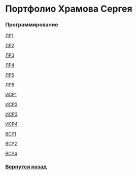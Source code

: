 # Портфолио Храмова Сергея

### Программирование

<a href="https://github.com/Serega89Kh/Serega89Kh.github.io/tree/master/4kurs/prog/%D0%9B%D0%A01">ЛР1</a>

<a href="https://github.com/Serega89Kh/Serega89Kh.github.io/tree/master/4kurs/prog/%D0%9B%D0%A02">ЛР2</a>

<a href="https://github.com/Serega89Kh/Lektor">ЛР3</a>

<a href="https://github.com/Serega89Kh/Serega89Kh.github.io/tree/master/4kurs/prog/%D0%9B%D0%A04">ЛР4</a>

<a href="https://github.com/Serega89Kh/Serega89Kh.github.io/tree/master/4kurs/prog/%D0%9B%D0%A05">ЛР5</a>

<a href="https://github.com/Serega89Kh/Serega89Kh.github.io/tree/master/4kurs/prog/%D0%9B%D0%A06">ЛР6</a>

<a href="https://github.com/Serega89Kh/Serega89Kh.github.io/tree/master/4kurs/prog/%D0%98%D0%A1%D0%A01">ИСР1</a>

<a href="https://github.com/Serega89Kh/Serega89Kh.github.io/tree/master/4kurs/prog/%D0%98%D0%A1%D0%A02">ИСР2</a>

<a href="https://github.com/Serega89Kh/Serega89Kh.github.io/tree/master/4kurs/prog/%D0%98%D0%A1%D0%A03">ИСР3</a>

<a href="https://github.com/Serega89Kh/Serega89Kh.github.io/tree/master/4kurs/prog/%D0%98%D0%A1%D0%A04">ИСР4</a>

<a href="https://github.com/Serega89Kh/Serega89Kh.github.io/tree/master/4kurs/prog/%D0%92%D0%A1%D0%A013">ВСР1</a>

<a href="https://github.com/Serega89Kh/Serega89Kh.github.io/tree/master/4kurs/prog/%D0%92%D0%A1%D0%A021">ВСР2</a>

<a href="https://github.com/Serega89Kh/Serega89Kh.github.io/tree/master/4kurs/prog/%D0%92%D0%A1%D0%A043">ВСР4</a>

### <a href="https://serega89kh.github.io">Вернутся назад</a>
